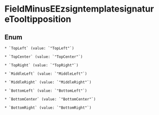 
# FieldMinusEEzsigntemplatesignatureTooltipposition

## Enum


    * `TopLeft` (value: `"TopLeft"`)

    * `TopCenter` (value: `"TopCenter"`)

    * `TopRight` (value: `"TopRight"`)

    * `MiddleLeft` (value: `"MiddleLeft"`)

    * `MiddleRight` (value: `"MiddleRight"`)

    * `BottomLeft` (value: `"BottomLeft"`)

    * `BottomCenter` (value: `"BottomCenter"`)

    * `BottomRight` (value: `"BottomRight"`)



